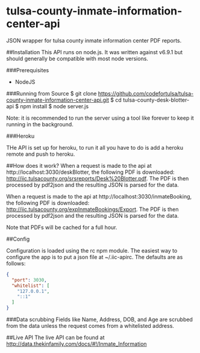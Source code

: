 # tulsa-county-inmate-information-center-api
JSON wrapper for tulsa county inmate information center PDF reports.

##Installation
This API runs on node.js. It was written against v6.9.1 but should generally
be compatible with most node versions.

###Prerequisites
* NodeJS

###Running from Source
    $ git clone https://github.com/codefortulsa/tulsa-county-inmate-information-center-api.git
    $ cd tulsa-county-desk-blotter-api
    $ npm install
    $ node server.js

Note: it is recommended to run the server using a tool like forever to keep it
running in the background.

###Heroku

THe API is set up for heroku, to run it all you have to do is add a heroku remote
and push to heroku.

##How does it work?
When a request is made to the api at http://localhost:3030/deskBlotter, the
following PDF is downloaded: http://iic.tulsacounty.org/srsreports/Desk%20Blotter.pdf.
The PDF is then processed by pdf2json and the resulting JSON is parsed for
the data.

When a request is made to the api at http://localhost:3030/inmateBooking, the
following PDF is downloaded: http://iic.tulsacounty.org/expInmateBookings/Export.
The PDF is then processed by pdf2json and the resulting JSON is parsed for
the data.

Note that PDFs will be cached for a full hour.

##Config

Configuration is loaded using the rc npm module. The easiest way to configure
the app is to put a json file at ~/.iic-apirc. The defaults are as follows:

```json
{
  "port": 3030,
  "whitelist": [
    "127.0.0.1",
    "::1"
  ]
}
```

###Data scrubbing
Fields like Name, Address, DOB, and Age are scrubbed from the data unless the
request comes from a whitelisted address.

##Live API
The live API can be found at http://data.thekinfamily.com/docs/#!/Inmate_Information
